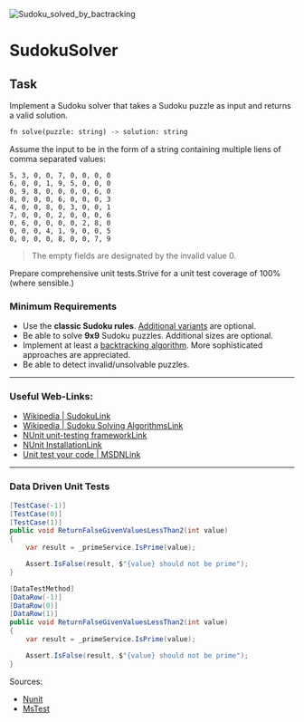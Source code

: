 ![Sudoku_solved_by_bactracking](https://github.com/Marcel-TO/Algorithms_and_Datastructure/assets/91308057/70e62c1b-04c0-4c72-b5d0-b13e6c1ecd37)

# SudokuSolver

## Task
Implement a Sudoku solver that takes a Sudoku puzzle as input and returns a valid solution.

```py
fn solve(puzzle: string) -> solution: string
```

Assume the input to be in the form of a string containing multiple liens of comma separated values:
```
5, 3, 0, 0, 7, 0, 0, 0, 0
6, 0, 0, 1, 9, 5, 0, 0, 0
0, 9, 8, 0, 0, 0, 0, 6, 0
8, 0, 0, 0, 6, 0, 0, 0, 3
4, 0, 0, 8, 0, 3, 0, 0, 1
7, 0, 0, 0, 2, 0, 0, 0, 6
0, 6, 0, 0, 0, 0, 2, 8, 0
0, 0, 0, 4, 1, 9, 0, 0, 5
0, 0, 0, 0, 8, 0, 0, 7, 9
```
> The empty fields are designated by the invalid value 0.

Prepare comprehensive unit tests.Strive for a unit test coverage of 100% (where sensible.)

### Minimum Requirements

- Use the **classic Sudoku rules**. [Additional variants](https://en.wikipedia.org/wiki/Sudoku#Variants) are optional.
- Be able to solve **9x9** Sudoku puzzles. Additional sizes are optional.
- Implement at least a [backtracking algorithm](https://en.wikipedia.org/wiki/Sudoku_solving_algorithms#Backtracking). More sophisticated approaches are appreciated.
- Be able to detect invalid/unsolvable puzzles.

---

### Useful Web-Links:

- [Wikipedia | SudokuLink](https://en.wikipedia.org/wiki/Sudoku)
- [Wikipedia | Sudoku Solving AlgorithmsLink](https://en.wikipedia.org/wiki/Sudoku_solving_algorithms)
- [NUnit unit-testing frameworkLink](https://nunit.org)
- [NUnit InstallationLink](https://docs.nunit.org/articles/nunit/getting-started/installation.html)
- [Unit test your code | MSDNLink](https://docs.microsoft.com/en-us/visualstudio/test/unit-test-your-code?view=vs-2022)

---

### Data Driven Unit Tests

```csharp
[TestCase(-1)]
[TestCase(0)]
[TestCase(1)]
public void ReturnFalseGivenValuesLessThan2(int value)
{
    var result = _primeService.IsPrime(value);

    Assert.IsFalse(result, $"{value} should not be prime");
}
```

```csharp
[DataTestMethod]
[DataRow(-1)]
[DataRow(0)]
[DataRow(1)]
public void ReturnFalseGivenValuesLessThan2(int value)
{
    var result = _primeService.IsPrime(value);

    Assert.IsFalse(result, $"{value} should not be prime");
}
```

Sources:
- [Nunit](https://docs.microsoft.com/en-us/dotnet/core/testing/unit-testing-with-nunit)
- [MsTest](https://docs.microsoft.com/en-us/dotnet/core/testing/unit-testing-with-mstest)

